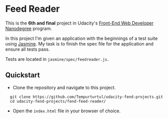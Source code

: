 # Feed Reader

This is the **6th and final** project in Udacity's [Front-End Web Developer Nanodegree](https://www.udacity.com/course/front-end-web-developer-nanodegree--nd001) program.

In this project I'm given an application with the beginnings of a test suite using [Jasmine](http://jasmine.github.io/). My task is to finish the spec file for the application and ensure all tests pass.

Tests are located in  `jasmine/spec/feedreader.js`.


## Quickstart

- Clone the repository and navigate to this project.
```
  git clone https://github.com/Tempurturtul/udacity-fend-projects.git
  cd udacity-fend-projects/fend-feed-reader/
```
- Open the `index.html` file in your browser of choice.
